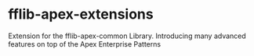 # fflib-apex-extensions
Extension for the fflib-apex-common Library.  Introducing many advanced features on top of the Apex Enterprise Patterns
